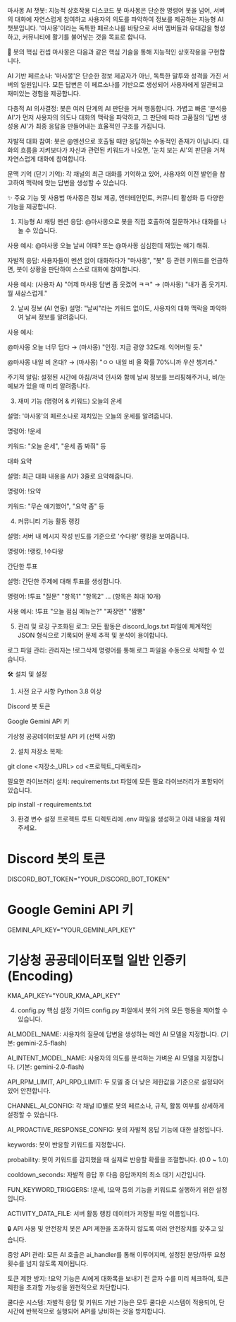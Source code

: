 마사몽 AI 챗봇: 지능적 상호작용 디스코드 봇
마사몽은 단순한 명령어 봇을 넘어, 서버의 대화에 자연스럽게 참여하고 사용자의 의도를 파악하여 정보를 제공하는 지능형 AI 챗봇입니다. '마사몽'이라는 독특한 페르소나를 바탕으로 서버 멤버들과 유대감을 형성하고, 커뮤니티에 활기를 불어넣는 것을 목표로 합니다.

🤖 봇의 핵심 컨셉
마사몽은 다음과 같은 핵심 기술을 통해 지능적인 상호작용을 구현합니다.

AI 기반 페르소나: '마사몽'은 단순한 정보 제공자가 아닌, 독특한 말투와 성격을 가진 서버의 일원입니다. 모든 답변은 이 페르소나를 기반으로 생성되어 사용자에게 일관되고 재미있는 경험을 제공합니다.

다층적 AI 의사결정: 봇은 여러 단계의 AI 판단을 거쳐 행동합니다. 가볍고 빠른 '분석용 AI'가 먼저 사용자의 의도나 대화의 맥락을 파악하고, 그 판단에 따라 고품질의 '답변 생성용 AI'가 최종 응답을 만들어내는 효율적인 구조를 가집니다.

자발적 대화 참여: 봇은 @멘션으로 호출될 때만 응답하는 수동적인 존재가 아닙니다. 대화의 흐름을 지켜보다가 자신과 관련된 키워드가 나오면, '눈치 보는 AI'의 판단을 거쳐 자연스럽게 대화에 참여합니다.

문맥 기억 (단기 기억): 각 채널의 최근 대화를 기억하고 있어, 사용자의 이전 발언을 참고하여 맥락에 맞는 답변을 생성할 수 있습니다.

✨ 주요 기능 및 사용법
마사몽은 정보 제공, 엔터테인먼트, 커뮤니티 활성화 등 다양한 기능을 제공합니다.

1. 지능형 AI 채팅
멘션 응답: @마사몽으로 봇을 직접 호출하여 질문하거나 대화를 나눌 수 있습니다.

사용 예시: @마사몽 오늘 날씨 어때? 또는 @마사몽 심심한데 재밌는 얘기 해줘.

자발적 응답: 사용자들이 멘션 없이 대화하다가 "마사몽", "봇" 등 관련 키워드를 언급하면, 봇이 상황을 판단하여 스스로 대화에 참여합니다.

사용 예시: (사용자 A) "어제 마사몽 답변 좀 웃겼어 ㅋㅋ" → (마사몽) "내가 좀 웃기지. 뭘 새삼스럽게."

2. 날씨 정보 (AI 연동)
설명: "날씨"라는 키워드 없이도, 사용자의 대화 맥락을 파악하여 날씨 정보를 알려줍니다.

사용 예시:

@마사몽 오늘 너무 덥다 → (마사몽) "인정. 지금 광양 32도래. 익어버릴 듯."

@마사몽 내일 비 온대? → (마사몽) "ㅇㅇ 내일 비 올 확률 70%니까 우산 챙겨라."

주기적 알림: 설정된 시간에 아침/저녁 인사와 함께 날씨 정보를 브리핑해주거나, 비/눈 예보가 있을 때 미리 알려줍니다.

3. 재미 기능 (명령어 & 키워드)
오늘의 운세

설명: '마사몽'의 페르소나로 재치있는 오늘의 운세를 알려줍니다.

명령어: !운세

키워드: "오늘 운세", "운세 좀 봐줘" 등

대화 요약

설명: 최근 대화 내용을 AI가 3줄로 요약해줍니다.

명령어: !요약

키워드: "무슨 얘기했어", "요약 좀" 등

4. 커뮤니티 기능
활동 랭킹

설명: 서버 내 메시지 작성 빈도를 기준으로 '수다왕' 랭킹을 보여줍니다.

명령어: !랭킹, !수다왕

간단한 투표

설명: 간단한 주제에 대해 투표를 생성합니다.

명령어: !투표 "질문" "항목1" "항목2" ... (항목은 최대 10개)

사용 예시: !투표 "오늘 점심 메뉴는?" "짜장면" "짬뽕"

5. 관리 및 로깅
구조화된 로그: 모든 활동은 discord_logs.txt 파일에 체계적인 JSON 형식으로 기록되어 문제 추적 및 분석이 용이합니다.

로그 파일 관리: 관리자는 !로그삭제 명령어를 통해 로그 파일을 수동으로 삭제할 수 있습니다.

🛠️ 설치 및 설정
1. 사전 요구 사항
Python 3.8 이상

Discord 봇 토큰

Google Gemini API 키

기상청 공공데이터포털 API 키 (선택 사항)

2. 설치
저장소 복제:

git clone <저장소_URL>
cd <프로젝트_디렉토리>

필요한 라이브러리 설치:
requirements.txt 파일에 모든 필요 라이브러리가 포함되어 있습니다.

pip install -r requirements.txt

3. 환경 변수 설정
프로젝트 루트 디렉토리에 .env 파일을 생성하고 아래 내용을 채워주세요.

# Discord 봇의 토큰
DISCORD_BOT_TOKEN="YOUR_DISCORD_BOT_TOKEN"

# Google Gemini API 키
GEMINI_API_KEY="YOUR_GEMINI_API_KEY"

# 기상청 공공데이터포털 일반 인증키 (Encoding)
KMA_API_KEY="YOUR_KMA_API_KEY"

4. config.py 핵심 설정 가이드
config.py 파일에서 봇의 거의 모든 행동을 제어할 수 있습니다.

AI_MODEL_NAME: 사용자의 질문에 답변을 생성하는 메인 AI 모델을 지정합니다. (기본: gemini-2.5-flash)

AI_INTENT_MODEL_NAME: 사용자의 의도를 분석하는 가벼운 AI 모델을 지정합니다. (기본: gemini-2.0-flash)

API_RPM_LIMIT, API_RPD_LIMIT: 두 모델 중 더 낮은 제한값을 기준으로 설정되어 있어 안전합니다.

CHANNEL_AI_CONFIG: 각 채널 ID별로 봇의 페르소나, 규칙, 활동 여부를 상세하게 설정할 수 있습니다.

AI_PROACTIVE_RESPONSE_CONFIG: 봇의 자발적 응답 기능에 대한 설정입니다.

keywords: 봇이 반응할 키워드를 지정합니다.

probability: 봇이 키워드를 감지했을 때 실제로 반응할 확률을 조절합니다. (0.0 ~ 1.0)

cooldown_seconds: 자발적 응답 후 다음 응답까지의 최소 대기 시간입니다.

FUN_KEYWORD_TRIGGERS: !운세, !요약 등의 기능을 키워드로 실행하기 위한 설정입니다.

ACTIVITY_DATA_FILE: 서버 활동 랭킹 데이터가 저장될 파일 이름입니다.

🔒 API 사용 및 안전장치
봇은 API 제한을 초과하지 않도록 여러 안전장치를 갖추고 있습니다.

중앙 API 관리: 모든 AI 호출은 ai_handler를 통해 이루어지며, 설정된 분당/하루 요청 횟수를 넘지 않도록 제어됩니다.

토큰 제한 방지: !요약 기능은 AI에게 대화록을 보내기 전 글자 수를 미리 체크하여, 토큰 제한을 초과할 가능성을 원천적으로 차단합니다.

쿨다운 시스템: 자발적 응답 및 키워드 기반 기능은 모두 쿨다운 시스템이 적용되어, 단시간에 반복적으로 실행되어 API를 낭비하는 것을 방지합니다.